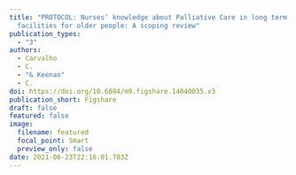 ```yaml
---
title: "PROTOCOL: Nurses’ knowledge about Palliative Care in long term care
  facilities for older people: A scoping review"
publication_types:
  - "3"
authors:
  - Carvalho
  - C.
  - "& Keenan"
  - C.
doi: https://doi.org/10.6084/m9.figshare.14040035.v3
publication_short: Figshare
draft: false
featured: false
image:
  filename: featured
  focal_point: Smart
  preview_only: false
date: 2021-06-23T22:16:01.703Z
---
```


